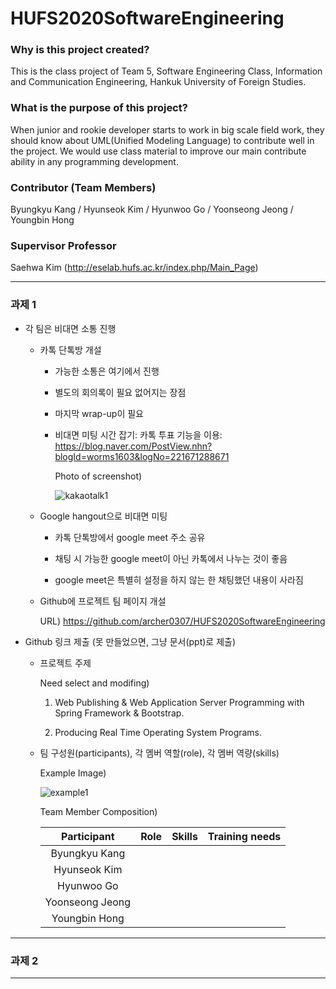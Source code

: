 # HUFS2020SoftwareEngineering

### Why is this project created?
This is the class project of Team 5, Software Engineering Class, Information and Communication Engineering, Hankuk University of Foreign Studies.

### What is the purpose of this project?
When junior and rookie developer starts to work in big scale field work, they should know about UML(Unified Modeling Language) to contribute well in the project. We would use class material to improve our main contribute ability in any programming development.

### Contributor (Team Members)
Byungkyu Kang / Hyunseok Kim / Hyunwoo Go / Yoonseong Jeong / Youngbin Hong

### Supervisor Professor
Saehwa Kim (http://eselab.hufs.ac.kr/index.php/Main_Page)

- - -

### 과제 1

* 각 팀은 비대면 소통 진행

   - 카톡 단톡방 개설

      - 가능한 소통은 여기에서 진행
      
      - 별도의 회의록이 필요 없어지는 장점
        
      - 마지막 wrap-up이 필요
      
      - 비대면 미팅 시간 잡기: 카톡 투표 기능을 이용: <br> https://blog.naver.com/PostView.nhn?blogId=worms1603&logNo=221671288671
      
         Photo of screenshot)

         ![kakaotalk1](https://github.com/archer0307/HUFS2020SoftwareEngineering/blob/master/images/kakaotalk1.png)
      
   - Google hangout으로 비대면 미팅

      - 카톡 단톡방에서 google meet 주소 공유
      
      - 채팅 시 가능한 google meet이 아닌 카톡에서 나누는 것이 좋음
      
      - google meet은 특별히 설정을 하지 않는 한 채팅했던 내용이 사라짐
      
   - Github에 프로젝트 팀 페이지 개설
      
      URL) https://github.com/archer0307/HUFS2020SoftwareEngineering
   
* Github 링크 제출 (못 만들었으면, 그냥 문서(ppt)로 제출)

   - 프로젝트 주제
   
      Need select and modifing)
   
      1. Web Publishing & Web Application Server Programming with Spring Framework & Bootstrap.
   
      2. Producing Real Time Operating System Programs.

   - 팀 구성원(participants), 각 멤버 역할(role), 각 멤버 역량(skills)
   
      Example Image)
   
      ![example1](https://github.com/archer0307/HUFS2020SoftwareEngineering/blob/master/images/example1.png)
   
      Team Member Composition)
   
      |Participant|Role|Skills|Training needs|
      |:---------:|:--:|:----:|:------------:|
      |Byungkyu Kang|
      |Hyunseok Kim|
      |Hyunwoo Go|
      |Yoonseong Jeong|
      |Youngbin Hong|
      
- - -

### 과제 2

- - -
